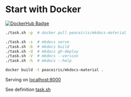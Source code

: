 # Start with Docker

<!-- https://dockeri.co/ -->
[![DockerHub Badge](https://dockeri.co/image/peaceiris/mkdocs-material)][peaceiris/mkdocs-material - Docker Hub]

```sh
./task.sh -p  # docker pull peaceiris/mkdocs-material

./task.sh -s  # mkdocs serve
./task.sh -b  # mkdocs build
./task.sh -d  # mkdocs gh-deploy
./task.sh -V  # mkdocs --version
./task.sh -h  # mkdocs --help

docker build -t peaceiris/mkdocs-material .
```

Serving on [localhost:8000](http://localhost:8000)

See definition [task.sh]



<!-- Internal References -->
<!-- External References -->
[peaceiris/mkdocs-material - Docker Hub]: https://hub.docker.com/r/peaceiris/mkdocs-material
[task.sh]: https://github.com/peaceiris/mkdocs-material-boilerplate/blob/master/task.sh

